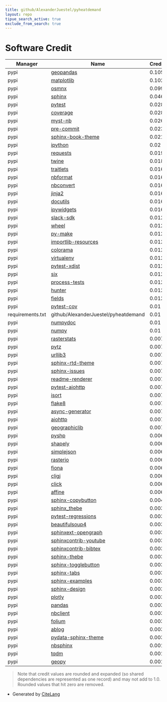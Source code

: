 ```yaml
---
title: github/AlexanderJuestel/pyheatdemand
layout: repo
tipue_search_active: true
exclude_from_search: true
---
```

# Software Credit

|Manager|Name|Credit|
|-------|----|------|
|pypi|[geopandas](http://geopandas.org)|0.105|
|pypi|[matplotlib](https://matplotlib.org)|0.102|
|pypi|[osmnx](https://github.com/gboeing/osmnx)|0.099|
|pypi|[sphinx](https://pypi.org/project/sphinx)|0.046|
|pypi|[pytest](https://pypi.org/project/pytest)|0.028|
|pypi|[coverage](https://pypi.org/project/coverage)|0.028|
|pypi|[myst-nb](https://pypi.org/project/myst-nb)|0.026|
|pypi|[pre-commit](https://pypi.org/project/pre-commit)|0.023|
|pypi|[sphinx-book-theme](https://sphinx-book-theme.readthedocs.io)|0.021|
|pypi|[ipython](https://pypi.org/project/ipython)|0.02|
|pypi|[requests](https://pypi.org/project/requests)|0.019|
|pypi|[twine](https://pypi.org/project/twine)|0.018|
|pypi|[traitlets](https://pypi.org/project/traitlets)|0.016|
|pypi|[nbformat](https://pypi.org/project/nbformat)|0.016|
|pypi|[nbconvert](https://pypi.org/project/nbconvert)|0.016|
|pypi|[jinja2](https://pypi.org/project/jinja2)|0.016|
|pypi|[docutils](https://pypi.org/project/docutils)|0.016|
|pypi|[ipywidgets](https://pypi.org/project/ipywidgets)|0.016|
|pypi|[slack-sdk](https://pypi.org/project/slack-sdk)|0.012|
|pypi|[wheel](https://pypi.org/project/wheel)|0.012|
|pypi|[py-make](https://pypi.org/project/py-make)|0.012|
|pypi|[importlib-resources](https://pypi.org/project/importlib-resources)|0.012|
|pypi|[colorama](https://pypi.org/project/colorama)|0.012|
|pypi|[virtualenv](https://pypi.org/project/virtualenv)|0.012|
|pypi|[pytest-xdist](https://pypi.org/project/pytest-xdist)|0.012|
|pypi|[six](https://pypi.org/project/six)|0.012|
|pypi|[process-tests](https://pypi.org/project/process-tests)|0.012|
|pypi|[hunter](https://pypi.org/project/hunter)|0.012|
|pypi|[fields](https://pypi.org/project/fields)|0.012|
|pypi|[pytest-cov](https://github.com/pytest-dev/pytest-cov)|0.01|
|requirements.txt|github/AlexanderJuestel/pyheatdemand|0.01|
|pypi|[numpydoc](https://pypi.org/project/numpydoc)|0.01|
|pypi|[numpy](https://pypi.org/project/numpy)|0.01|
|pypi|[rasterstats](https://pypi.org/project/rasterstats)|0.007|
|pypi|[pytz](https://pypi.org/project/pytz)|0.007|
|pypi|[urllib3](https://pypi.org/project/urllib3)|0.007|
|pypi|[sphinx-rtd-theme](https://pypi.org/project/sphinx-rtd-theme)|0.007|
|pypi|[sphinx-issues](https://pypi.org/project/sphinx-issues)|0.007|
|pypi|[readme-renderer](https://pypi.org/project/readme-renderer)|0.007|
|pypi|[pytest-aiohttp](https://pypi.org/project/pytest-aiohttp)|0.007|
|pypi|[isort](https://pypi.org/project/isort)|0.007|
|pypi|[flake8](https://pypi.org/project/flake8)|0.007|
|pypi|[async-generator](https://pypi.org/project/async-generator)|0.007|
|pypi|[aiohttp](https://pypi.org/project/aiohttp)|0.007|
|pypi|[geographiclib](https://pypi.org/project/geographiclib)|0.007|
|pypi|[pyshp](https://pypi.org/project/pyshp)|0.006|
|pypi|[shapely](https://pypi.org/project/shapely)|0.006|
|pypi|[simplejson](https://pypi.org/project/simplejson)|0.006|
|pypi|[rasterio](https://pypi.org/project/rasterio)|0.006|
|pypi|[fiona](https://pypi.org/project/fiona)|0.006|
|pypi|[cligj](https://pypi.org/project/cligj)|0.006|
|pypi|[click](https://pypi.org/project/click)|0.006|
|pypi|[affine](https://pypi.org/project/affine)|0.006|
|pypi|[sphinx-copybutton](https://github.com/executablebooks/sphinx-copybutton)|0.004|
|pypi|[sphinx_thebe](https://pypi.org/project/sphinx_thebe)|0.003|
|pypi|[pytest-regressions](https://pypi.org/project/pytest-regressions)|0.003|
|pypi|[beautifulsoup4](https://pypi.org/project/beautifulsoup4)|0.003|
|pypi|[sphinxext-opengraph](https://pypi.org/project/sphinxext-opengraph)|0.003|
|pypi|[sphinxcontrib-youtube](https://pypi.org/project/sphinxcontrib-youtube)|0.003|
|pypi|[sphinxcontrib-bibtex](https://pypi.org/project/sphinxcontrib-bibtex)|0.003|
|pypi|[sphinx-thebe](https://pypi.org/project/sphinx-thebe)|0.003|
|pypi|[sphinx-togglebutton](https://pypi.org/project/sphinx-togglebutton)|0.003|
|pypi|[sphinx-tabs](https://pypi.org/project/sphinx-tabs)|0.003|
|pypi|[sphinx-examples](https://pypi.org/project/sphinx-examples)|0.003|
|pypi|[sphinx-design](https://pypi.org/project/sphinx-design)|0.003|
|pypi|[plotly](https://pypi.org/project/plotly)|0.003|
|pypi|[pandas](https://pypi.org/project/pandas)|0.003|
|pypi|[nbclient](https://pypi.org/project/nbclient)|0.003|
|pypi|[folium](https://pypi.org/project/folium)|0.003|
|pypi|[ablog](https://pypi.org/project/ablog)|0.003|
|pypi|[pydata-sphinx-theme](https://pypi.org/project/pydata-sphinx-theme)|0.003|
|pypi|[nbsphinx](https://nbsphinx.readthedocs.io/)|0.001|
|pypi|[tqdm](https://tqdm.github.io)|0.001|
|pypi|[geopy](https://github.com/geopy/geopy)|0.001|


> Note that credit values are rounded and expanded (so shared dependencies are represented as one record) and may not add to 1.0. Rounded values that hit zero are removed.


- Generated by [CiteLang](https://github.com/vsoch/citelang)
